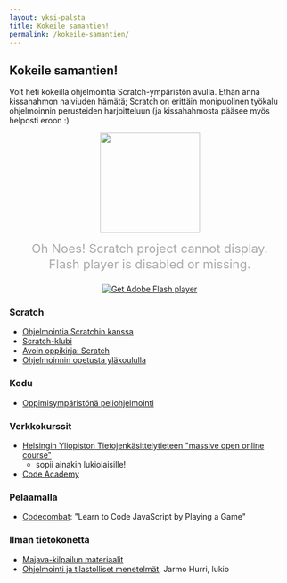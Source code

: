 ```yaml
---
layout: yksi-palsta
title: Kokeile samantien!
permalink: /kokeile-samantien/
---
```


<!-- testi -->
## Kokeile samantien!

Voit heti kokeilla ohjelmointia Scratch-ympäristön avulla. Ethän anna kissahahmon naiviuden hämätä; Scratch on erittäin monipuolinen työkalu ohjelmoinnin perusteiden harjoitteluun (ja kissahahmosta pääsee myös helposti eroon :)

<!--should be opaque in order for IE to render its z-index correctly -->
<!--object classid="clsid:D27CDB6E-AE6D-11cf-96B8-444553540000" width="100%" height="100%" id="scratch" style="visibility:visible">
	<param name="movie" value="//cdn.scratch.mit.edu/scratchr2/static/__1385142232__/Scratch.swf" />
	<param name="allowScriptAccess" value="always" />
	<param name="allowFullScreen" value="true" />
	<param name="wmode" value="opaque" />
	<param name="menu" value="false">
	<param name="flashvars" value="cloudToken=">

</object-->

<div class="embed-container">
	<object type="application/x-shockwave-flash" data="//cdn.scratch.mit.edu/scratchr2/static/__1385142232__/Scratch.swf" width="100%" height="100%"  style="visibility:visible">
		<param name="movie" value="//cdn.scratch.mit.edu/scratchr2/static/__1385142232__/Scratch.swf" />
		<param name="allowScriptAccess" value="always">
		<param name="allowFullScreen" value="true">
		<param name="wmode" value="opaque">
		<param name="menu" value="false">
		<param name="flashvars" value="cloudToken=">
		<div style="text-align:center;margin:10px;">
		<img src="//cdn.scratch.mit.edu/scratchr2/static/__1385142232__//images/private_cat.png" style="height:179px;"/>
		<p style="color:#aaa;font-size:22px;margin-top:14px;line-height:28px;">Oh Noes! Scratch project cannot display.<br/>Flash player is disabled or missing.</p>
		<a href="http://www.adobe.com/go/getflashplayer">
	  		<img src="http://www.adobe.com/images/shared/download_buttons/get_flash_player.gif" alt="Get Adobe Flash player" target="_blank" />
		</a>
	</div>
	</object>
</div>

### Scratch
- [Ohjelmointia Scratchin kanssa](http://avoinoppikirja.fi/tiedostot/muut/ohjelmointia_scratchin_kanssa.pdf)
- [Scratch-klubi](https://sites.google.com/site/scratchklubi/)
- [Avoin oppikirja: Scratch](http://www.facebook.com/l.php?u=http%3A%2F%2Favoinoppikirja.fi%2Ftite-scratch&h=AAQHvjYC5)
- [Ohjelmoinnin opetusta yläkoululla](http://teinitohjelmoivat.blogspot.fi/)

### Kodu
- [Oppimisympäristönä peliohjelmointi](http://www.youtube.com/channel/UChtMdpkl0jyesBH9YorPWqg)

### Verkkokurssit

- [Helsingin Yliopiston Tietojenkäsittelytieteen "massive open online course"](http://www.mooc.fi)
	- sopii ainakin lukiolaisille!
- [Code Academy](http://codecademy.com)


### Pelaamalla

- [Codecombat](http://codecombat.com/): "Learn to Code JavaScript by Playing a Game"

### Ilman tietokonetta
- [Majava-kilpailun materiaalit](http://www.majava-kilpailu.fi/)
- [Ohjelmointi ja tilastolliset menetelmät](http://www.syk.fi/otm/otm.pdf), Jarmo Hurri, lukio